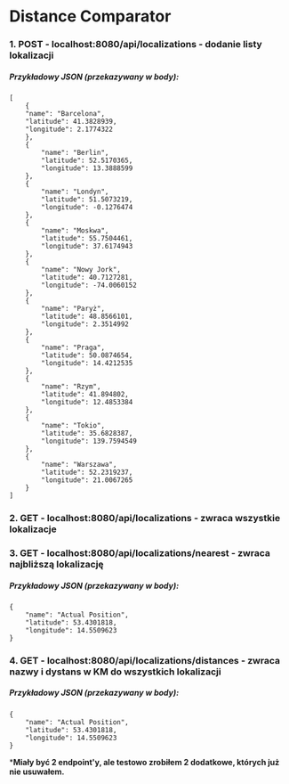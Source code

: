 # Distance Comparator

### 1. POST - localhost:8080/api/localizations - dodanie listy lokalizacji
##### Przykładowy JSON (przekazywany w body): 
```
[
    {
	"name": "Barcelona",
	"latitude": 41.3828939,
	"longitude": 2.1774322
    },
    {
        "name": "Berlin",
        "latitude": 52.5170365,
        "longitude": 13.3888599
    },
    {
        "name": "Londyn",
        "latitude": 51.5073219,
        "longitude": -0.1276474
    },
    {
        "name": "Moskwa",
        "latitude": 55.7504461,
        "longitude": 37.6174943
    },
    {
        "name": "Nowy Jork",
        "latitude": 40.7127281,
        "longitude": -74.0060152
    },
    {
        "name": "Paryż",
        "latitude": 48.8566101,
        "longitude": 2.3514992
    },
    {
        "name": "Praga",
        "latitude": 50.0874654,
        "longitude": 14.4212535
    },
    {
        "name": "Rzym",
        "latitude": 41.894802,
        "longitude": 12.4853384
    },
    {
        "name": "Tokio",
        "latitude": 35.6828387,
        "longitude": 139.7594549
    },
    {
        "name": "Warszawa",
        "latitude": 52.2319237,
        "longitude": 21.0067265
    }
]
```

### 2. GET - localhost:8080/api/localizations - zwraca wszystkie lokalizacje
### 3. GET - localhost:8080/api/localizations/nearest - zwraca najbliższą lokalizację
##### Przykładowy JSON (przekazywany w body): 
```
{
	"name": "Actual Position",
	"latitude": 53.4301818,
	"longitude": 14.5509623
}
```

### 4. GET - localhost:8080/api/localizations/distances - zwraca nazwy i dystans w KM do wszystkich lokalizacji
##### Przykładowy JSON (przekazywany w body): 
```
{
	"name": "Actual Position",
	"latitude": 53.4301818,
	"longitude": 14.5509623
}
```


***Miały być 2 endpoint'y, ale testowo zrobiłem 2 dodatkowe, których już nie usuwałem.**
